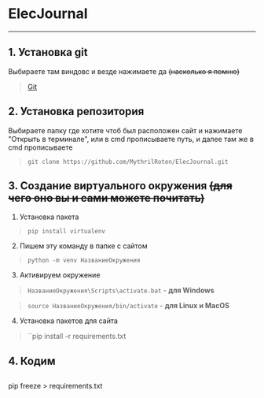 # ElecJournal
***
## 1. Установка git


Выбираете там виндовс и везде нажимаете да ~~(насколько я помню)~~
> [Git](https://git-scm.com/downloads "Ссылка на скачивание")


## 2. Установка репозитория
Выбираете папку где хотите чтоб был расположен сайт и нажимаете "Открыть в терминале", или в cmd прописываете путь, и далее там же в cmd прописываете
> ``git clone https://github.com/MythrilRoten/ElecJournal.git``

## 3. Создание виртуального окружения ~~(для чего оно вы и сами можете почитать)~~
1. Установка пакета
> ``pip install virtualenv``

2. Пишем эту команду в папке с сайтом
> ``python -m venv НазваниеОкружения``

3. Активируем окружение
> ``НазваниеОкружения\Scripts\activate.bat`` - **для Windows**

> ``source НазваниеОкружения/bin/activate`` - **для Linux и MacOS**

4. Установка пакетов для сайта
> ``pip install -r requirements.txt

## 4. Кодим

##

pip freeze > requirements.txt

